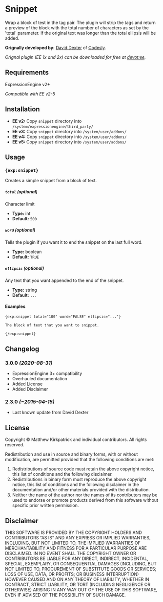 # Snippet

Wrap a block of test in the tag pair. The plugin will strip the tags and return a preview of the block with the total number of characters as set by the 'total' parameter. If the original text was longer than the total ellipsis will be added.

**Orignally developed by:** <a href="https://github.com/dpdexter" target="_blank" title="David Dexter on GitHub">David Dexter</a> of <a href="http://www.codesly.com" target="_blank" title="Check out David Dexter's company!">Codesly</a>.

*Orignal plugin (EE 1x and 2x) can be downloaded for free at <a href="https://devot-ee.com/add-ons/snippet" target="_blank" title="Visit devot:ee">devot:ee</a>.*

## Requirements

ExpressionEngine v2+

*Compatible with EE v2-5*

## Installation

- **EE v2:** Copy `snippet` directory into `/system/expressionengine/third_party/`
- **EE v3:** Copy `snippet` directory into `/system/user/addons/`
- **EE v4:** Copy `snippet` directory into `/system/user/addons/`
- **EE v5:** Copy `snippet` directory into `/system/user/addons/`

## Usage

### `{exp:snippet}`

Creates a simple snippet from a block of text.

##### `total` *(optional)*

Character limit

- **Type:** int
- **Default:** `500`

##### `word` *(optional)*

Tells the plugin if you want it to end the snippet on the last full word.

- **Type:** boolean
- **Default:** `TRUE`

##### `ellipsis` *(optional)*

Any text that you want appended to the end of the snippet.

- **Type:** string
- **Default:** `...`

#### Examples

```
{exp:snippet total="100" word="FALSE" ellipsis="..."}

The block of text that you want to snippet.

{/exp:snippet}

```

## Changelog

### 3.0.0 *(2020-08-31)*

- ExpressionEngine 3+ compatibility
- Overhauled documentation
- Added License
- Added Disclaimer

### 2.3.0 *(~2015-04-15)*

- Last known update from David Dexter

## License

Copyright © Matthew Kirkpatrick and individual contributors. All rights reserved.

Redistribution and use in source and binary forms, with or without modification, are permitted provided that the following conditions are met:

1. Redistributions of source code must retain the above copyright notice, this list of conditions and the following disclaimer.
2. Redistributions in binary form must reproduce the above copyright notice, this list of conditions and the following disclaimer in the documentation and/or other materials provided with the distribution.
3. Neither the name of the author nor the names of its contributors may be used to endorse or promote products derived from this software without specific prior written permission.

## Disclaimer

THIS SOFTWARE IS PROVIDED BY THE COPYRIGHT HOLDERS AND CONTRIBUTORS “AS IS” AND ANY EXPRESS OR IMPLIED WARRANTIES, INCLUDING, BUT NOT LIMITED TO, THE IMPLIED WARRANTIES OF MERCHANTABILITY AND FITNESS FOR A PARTICULAR PURPOSE ARE DISCLAIMED. IN NO EVENT SHALL THE COPYRIGHT OWNER OR CONTRIBUTORS BE LIABLE FOR ANY DIRECT, INDIRECT, INCIDENTAL, SPECIAL, EXEMPLARY, OR CONSEQUENTIAL DAMAGES (INCLUDING, BUT NOT LIMITED TO, PROCUREMENT OF SUBSTITUTE GOODS OR SERVICES; LOSS OF USE, DATA, OR PROFITS; OR BUSINESS INTERRUPTION) HOWEVER CAUSED AND ON ANY THEORY OF LIABILITY, WHETHER IN CONTRACT, STRICT LIABILITY, OR TORT (INCLUDING NEGLIGENCE OR OTHERWISE) ARISING IN ANY WAY OUT OF THE USE OF THIS SOFTWARE, EVEN IF ADVISED OF THE POSSIBILITY OF SUCH DAMAGE.
